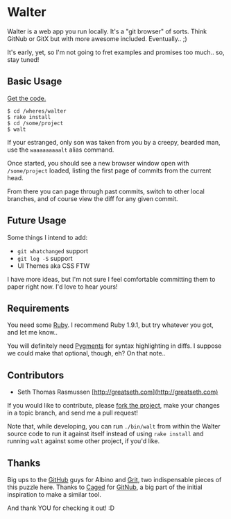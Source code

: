 # Walter

Walter is a web app you run locally. It's a "git browser" of sorts. Think GitNub or GitX but with more awesome included. Eventually.. ;)

It's early, yet, so I'm not going to fret examples and promises too much.. so, stay tuned!

## Basic Usage

[Get the code.](http://github.com/greatseth/walter)

    $ cd /wheres/walter
    $ rake install
    $ cd /some/project
    $ walt
  
If your estranged, only son was taken from you by a creepy, bearded man, use the `waaaaaaaaalt` alias command.

Once started, you should see a new browser window open with `/some/project` loaded, listing the first page of commits from the current head.

From there you can page through past commits, switch to other local branches, and of course view the diff for any given commit.

## Future Usage

Some things I intend to add:

  * `git whatchanged` support
  * `git log -S` support
  * UI Themes aka CSS FTW

I have more ideas, but I'm not sure I feel comfortable committing them to paper right now. I'd love to hear yours!

## Requirements

You need some [Ruby](http://ruby-lang.org). I recommend Ruby 1.9.1, but try whatever you got, and let me know..

You will definitely need [Pygments](http://pygments.org) for syntax highlighting in diffs. I suppose we could make that optional, though, eh? On that note..

## Contributors

- Seth Thomas Rasmussen [http://greatseth.com](http://greatseth.com)

If you would like to contribute, please [fork the project](http://github.com/greatseth/walter), make your changes in a topic branch, and send me a pull request!

Note that, while developing, you can run `./bin/walt` from within the Walter source code to run it against itself instead of using `rake install` and running `walt` against some other project, if you'd like.

## Thanks

Big ups to the [GitHub](http://github.com) guys for Albino and [Grit](http://github.com/mojombo/grit), two indispensable pieces of this puzzle here. Thanks to [Caged](http://github.com/caged) for [GitNub](http://github.com/caged/gitnub), a big part of the initial inspiration to make a similar tool.

And thank YOU for checking it out! :D

